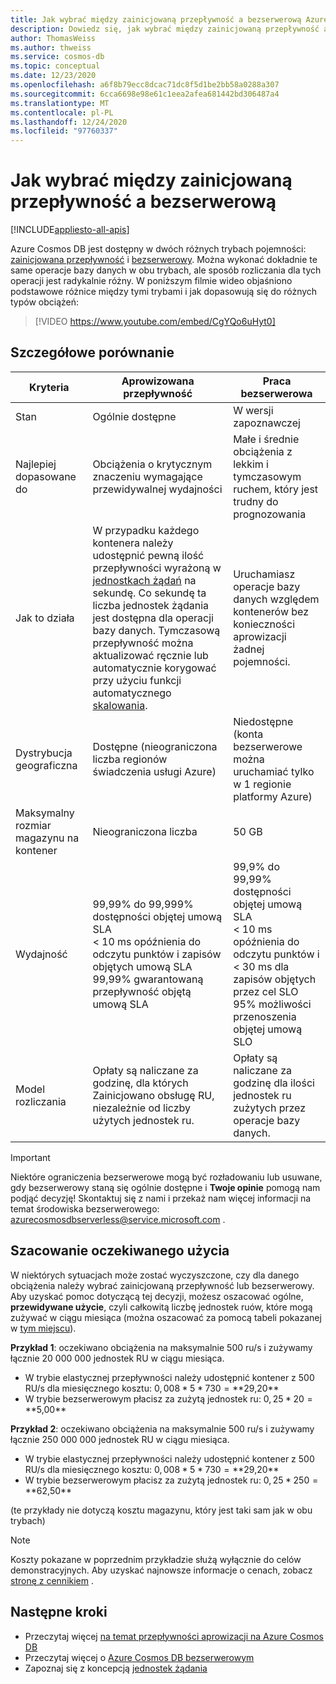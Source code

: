 ```yaml
---
title: Jak wybrać między zainicjowaną przepływność a bezserwerową Azure Cosmos DB
description: Dowiedz się, jak wybrać między zainicjowaną przepływność a bezserwerowym obciążeniem.
author: ThomasWeiss
ms.author: thweiss
ms.service: cosmos-db
ms.topic: conceptual
ms.date: 12/23/2020
ms.openlocfilehash: a6f8b79ecc8dcac71dc8f5d1be2bb58a0288a307
ms.sourcegitcommit: 6cca6698e98e61c1eea2afea681442bd306487a4
ms.translationtype: MT
ms.contentlocale: pl-PL
ms.lasthandoff: 12/24/2020
ms.locfileid: "97760337"
---
```

# <a name="how-to-choose-between-provisioned-throughput-and-serverless"></a>Jak wybrać między zainicjowaną przepływność a bezserwerową
[!INCLUDE[appliesto-all-apis](includes/appliesto-all-apis.md)]

Azure Cosmos DB jest dostępny w dwóch różnych trybach pojemności: [zainicjowana przepływność](set-throughput.md) i [bezserwerowy](serverless.md). Można wykonać dokładnie te same operacje bazy danych w obu trybach, ale sposób rozliczania dla tych operacji jest radykalnie różny. W poniższym filmie wideo objaśniono podstawowe różnice między tymi trybami i jak dopasowują się do różnych typów obciążeń:

> [!VIDEO https://www.youtube.com/embed/CgYQo6uHyt0]

## <a name="detailed-comparison"></a>Szczegółowe porównanie

| Kryteria | Aprowizowana przepływność | Praca bezserwerowa |
| --- | --- | --- |
| Stan | Ogólnie dostępne | W wersji zapoznawczej |
| Najlepiej dopasowane do | Obciążenia o krytycznym znaczeniu wymagające przewidywalnej wydajności | Małe i średnie obciążenia z lekkim i tymczasowym ruchem, który jest trudny do prognozowania |
| Jak to działa | W przypadku każdego kontenera należy udostępnić pewną ilość przepływności wyrażoną w [jednostkach żądań](request-units.md) na sekundę. Co sekundę ta liczba jednostek żądania jest dostępna dla operacji bazy danych. Tymczasową przepływność można aktualizować ręcznie lub automatycznie korygować przy użyciu funkcji automatycznego [skalowania](provision-throughput-autoscale.md). | Uruchamiasz operacje bazy danych względem kontenerów bez konieczności aprowizacji żadnej pojemności. |
| Dystrybucja geograficzna | Dostępne (nieograniczona liczba regionów świadczenia usługi Azure) | Niedostępne (konta bezserwerowe można uruchamiać tylko w 1 regionie platformy Azure) |
| Maksymalny rozmiar magazynu na kontener | Nieograniczona liczba | 50 GB |
| Wydajność | 99,99% do 99,999% dostępności objętej umową SLA<br>< 10 ms opóźnienia do odczytu punktów i zapisów objętych umową SLA<br>99,99% gwarantowaną przepływność objętą umową SLA | 99,9% do 99,99% dostępności objętej umową SLA<br>< 10 ms opóźnienia do odczytu punktów i < 30 ms dla zapisów objętych przez cel SLO<br>95% możliwości przenoszenia objętej umową SLO |
| Model rozliczania | Opłaty są naliczane za godzinę, dla których Zainicjowano obsługę RU, niezależnie od liczby użytych jednostek ru. | Opłaty są naliczane za godzinę dla ilości jednostek ru zużytych przez operacje bazy danych. |

> [!IMPORTANT]
> Niektóre ograniczenia bezserwerowe mogą być rozładowaniu lub usuwane, gdy bezserwerowy staną się ogólnie dostępne i **Twoje opinie** pomogą nam podjąć decyzję! Skontaktuj się z nami i przekaż nam więcej informacji na temat środowiska bezserwerowego: [azurecosmosdbserverless@service.microsoft.com](mailto:azurecosmosdbserverless@service.microsoft.com) .

## <a name="estimating-your-expected-consumption"></a>Szacowanie oczekiwanego użycia

W niektórych sytuacjach może zostać wyczyszczone, czy dla danego obciążenia należy wybrać zainicjowaną przepływność lub bezserwerowy. Aby uzyskać pomoc dotyczącą tej decyzji, możesz oszacować ogólne, **przewidywane użycie**, czyli całkowitą liczbę jednostek ruów, które mogą zużywać w ciągu miesiąca (można oszacować za pomocą tabeli pokazanej w [tym miejscu](plan-manage-costs.md#estimating-serverless-costs)).

**Przykład 1**: oczekiwano obciążenia na maksymalnie 500 ru/s i zużywamy łącznie 20 000 000 jednostek RU w ciągu miesiąca.

- W trybie elastycznej przepływności należy udostępnić kontener z 500 RU/s dla miesięcznego kosztu: $0,008 * 5 * 730 = **$29,20**
- W trybie bezserwerowym płacisz za zużytą jednostek ru: $0,25 * 20 = **$5,00**

**Przykład 2**: oczekiwano obciążenia na maksymalnie 500 ru/s i zużywamy łącznie 250 000 000 jednostek RU w ciągu miesiąca.

- W trybie elastycznej przepływności należy udostępnić kontener z 500 RU/s dla miesięcznego kosztu: $0,008 * 5 * 730 = **$29,20**
- W trybie bezserwerowym płacisz za zużytą jednostek ru: $0,25 * 250 = **$62,50**

(te przykłady nie dotyczą kosztu magazynu, który jest taki sam jak w obu trybach)

> [!NOTE]
> Koszty pokazane w poprzednim przykładzie służą wyłącznie do celów demonstracyjnych. Aby uzyskać najnowsze informacje o cenach, zobacz [stronę z cennikiem](https://azure.microsoft.com/pricing/details/cosmos-db/) .

## <a name="next-steps"></a>Następne kroki

- Przeczytaj więcej [na temat przepływności aprowizacji na Azure Cosmos DB](set-throughput.md)
- Przeczytaj więcej o [Azure Cosmos DB bezserwerowym](serverless.md)
- Zapoznaj się z koncepcją [jednostek żądania](request-units.md)
